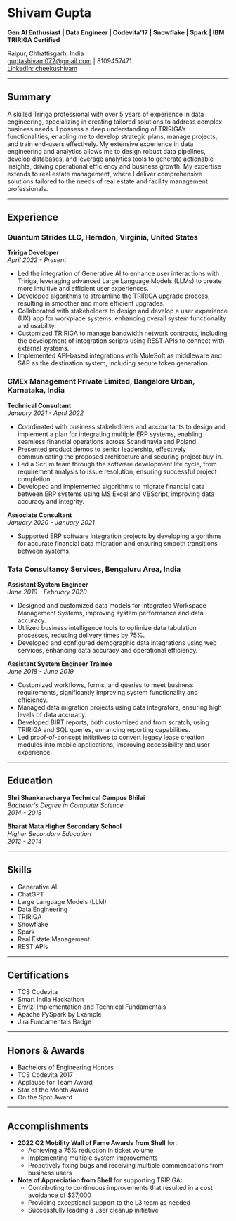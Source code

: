 # Shivam Gupta

**Gen AI Enthusiast | Data Engineer | Codevita’17 | Snowflake | Spark | IBM TRIRIGA Certified**

Raipur, Chhattisgarh, India  
[guptashivam072@gmail.com](mailto:guptashivam072@gmail.com) | 8109457471  
[LinkedIn: cheekushivam](https://www.linkedin.com/in/cheekushivam)

---

## Summary

A skilled Tririga professional with over 5 years of experience in data engineering, specializing in creating tailored solutions to address complex business needs. I possess a deep understanding of TRIRIGA’s functionalities, enabling me to develop strategic plans, manage projects, and train end-users effectively. My extensive experience in data engineering and analytics allows me to design robust data pipelines, develop databases, and leverage analytics tools to generate actionable insights, driving operational efficiency and business growth. My expertise extends to real estate management, where I deliver comprehensive solutions tailored to the needs of real estate and facility management professionals.

---

## Experience

### Quantum Strides LLC, Herndon, Virginia, United States
**Tririga Developer**  
_April 2022 - Present_

- Led the integration of Generative AI to enhance user interactions with Tririga, leveraging advanced Large Language Models (LLMs) to create more intuitive and efficient user experiences.
- Developed algorithms to streamline the TRIRIGA upgrade process, resulting in smoother and more efficient upgrades.
- Collaborated with stakeholders to design and develop a user experience (UX) app for workplace systems, enhancing overall system functionality and usability.
- Customized TRIRIGA to manage bandwidth network contracts, including the development of integration scripts using REST APIs to connect with external systems.
- Implemented API-based integrations with MuleSoft as middleware and SAP as the destination system, including secure token generation.

### CMEx Management Private Limited, Bangalore Urban, Karnataka, India
**Technical Consultant**  
_January 2021 - April 2022_

- Coordinated with business stakeholders and accountants to design and implement a plan for integrating multiple ERP systems, enabling seamless financial operations across Scandinavia and Poland.
- Presented product demos to senior leadership, effectively communicating the proposed architecture and securing project buy-in.
- Led a Scrum team through the software development life cycle, from requirement analysis to issue resolution, ensuring successful project completion.
- Developed and implemented algorithms to migrate financial data between ERP systems using MS Excel and VBScript, improving data accuracy and integrity.

**Associate Consultant**  
_January 2020 - January 2021_

- Supported ERP software integration projects by developing algorithms for accurate financial data migration and ensuring smooth transitions between systems.

### Tata Consultancy Services, Bengaluru Area, India
**Assistant System Engineer**  
_June 2019 - February 2020_

- Designed and customized data models for Integrated Workspace Management Systems, improving system performance and data accuracy.
- Utilized business intelligence tools to optimize data tabulation processes, reducing delivery times by 75%.
- Developed and configured demographic data integrations using web services, enhancing data accuracy and operational efficiency.

**Assistant System Engineer Trainee**  
_June 2018 - June 2019_

- Customized workflows, forms, and queries to meet business requirements, significantly improving system functionality and efficiency.
- Managed data migration projects using data integrators, ensuring high levels of data accuracy.
- Developed BIRT reports, both customized and from scratch, using TRIRIGA and SQL queries, enhancing reporting capabilities.
- Led proof-of-concept initiatives to convert legacy lease creation modules into mobile applications, improving accessibility and user experience.

---

## Education

**Shri Shankaracharya Technical Campus Bhilai**  
_Bachelor's Degree in Computer Science_  
_2014 - 2018_

**Bharat Mata Higher Secondary School**  
_Higher Secondary Education_  
_2012 - 2014_

---

## Skills

- Generative AI
- ChatGPT
- Large Language Models (LLM)
- Data Engineering
- TRIRIGA
- Snowflake
- Spark
- Real Estate Management
- REST APIs

---

## Certifications

- TCS Codevita
- Smart India Hackathon
- Envizi Implementation and Technical Fundamentals
- Apache PySpark by Example
- Jira Fundamentals Badge

---

## Honors & Awards

- Bachelors of Engineering Honors
- TCS Codevita 2017
- Applause for Team Award
- Star of the Month Award
- On the Spot Award

---

## Accomplishments

- **2022 Q2 Mobility Wall of Fame Awards from Shell** for:
  - Achieving a 75% reduction in ticket volume
  - Implementing multiple system improvements
  - Proactively fixing bugs and receiving multiple commendations from business users
- **Note of Appreciation from Shell** for supporting TRIRIGA:
  - Contributing to continuous improvements that resulted in a cost avoidance of $37,000
  - Providing exceptional support to the L3 team as needed
  - Successfully leading a user cleanup initiative
